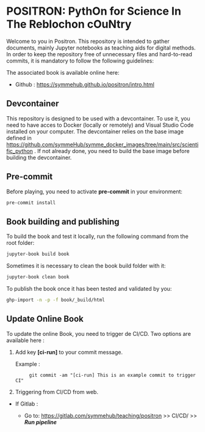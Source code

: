 # POSITRON: PythOn for Science In The Reblochon cOuNtry

Welcome to you in Positron. This repository is intended to gather documents, mainly Jupyter notebooks as teaching aids for digital methods. In order to keep the repository free of unnecessary files and hard-to-read commits, it is mandatory to follow the following guidelines:

The associated book is available online here: 

- Github : https://symmehub.github.io/positron/intro.html

## Devcontainer

This repository is designed to be used with a devcontainer. To use it, you need to have acces to Docker (locally or remotely) and Visual Studio Code installed on your computer. The devcontainer relies on the base image defined in https://github.com/symmeHub/symme_docker_images/tree/main/src/scientific_python . If not already done, you need to build the base image before building the devcontainer.


## Pre-commit
Before playing, you need to activate **pre-commit** in your environment:

``` bash
pre-commit install
```

## Book building and publishing
To build the book and test it locally, run the following command from the root folder:

``` bash
jupyter-book build book
```

Sometimes it is necessary to clean the book build folder with it:

``` bash
jupyter-book clean book
```

To publish the book once it has been tested and validated by you:

``` bash
ghp-import -n -p -f book/_build/html
``` 

## Update Online Book

To update the online Book, you need to trigger de CI/CD. Two options are available here :

1. Add key **[ci-run]** to your commit message.

    Example :

            git commit -am "[ci-run] This is an example commit to trigger CI"

2. Triggering from CI/CD from web. 

- If  Gitlab :

    - Go to: https://gitlab.com/symmehub/teaching/positron >> CI/CD/ >> ***Run pipeline***
